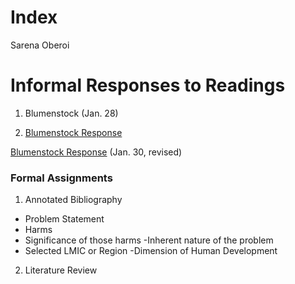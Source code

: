 # Index

Sarena Oberoi

# Informal Responses to Readings

1. Blumenstock (Jan. 28)

2. [Blumenstock Response ](https://github.com/Sarenaoberoi/Workshop1/blob/master/blumenstock.md)

[Blumenstock Response](Sarenaoberoi.github.io/Workshop1/blumenstock/) (Jan. 30, revised)  


### Formal Assignments

1. Annotated Bibliography
- Problem Statement
 - Harms
 - Significance of those harms
 -Inherent nature of the problem 
- Selected LMIC or Region 
-Dimension of Human Development 

2. Literature Review 
